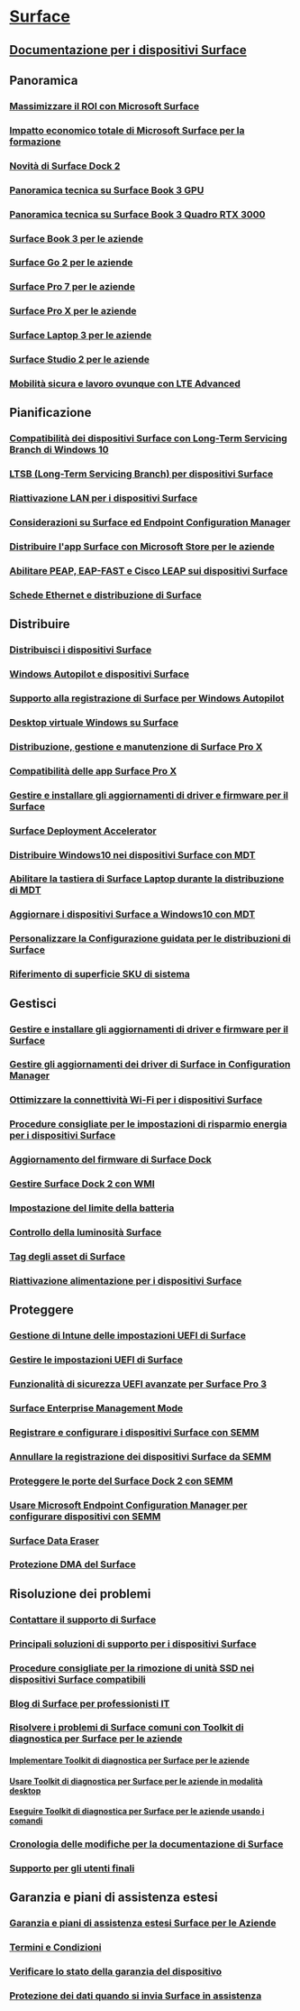 # [Surface](index.yml)

## [Documentazione per i dispositivi Surface](get-started.yml)

## Panoramica

### [Massimizzare il ROI con Microsoft Surface](forrester-tei-study.md)
### [Impatto economico totale di Microsoft Surface per la formazione](forrester-tei-edu-study.md)
### [Novità di Surface Dock 2](surface-dock-whats-new.md)
### [Panoramica tecnica su Surface Book 3 GPU](surface-book-GPU-overview.md)
### [Panoramica tecnica su Surface Book 3 Quadro RTX 3000](surface-book-quadro.md)
### [Surface Book 3 per le aziende](https://www.microsoft.com/surface/business/surface-book-3)
### [Surface Go 2 per le aziende](https://www.microsoft.com/surface/business/surface-go-2)
### [Surface Pro 7 per le aziende](https://www.microsoft.com/surface/business/surface-pro-7)
### [Surface Pro X per le aziende](https://www.microsoft.com/surface/business/surface-pro-x)
### [Surface Laptop 3 per le aziende](https://www.microsoft.com/surface/business/surface-laptop-3)
### [Surface Studio 2 per le aziende](https://www.microsoft.com/surface/business/surface-studio-2)

### [Mobilità sicura e lavoro ovunque con LTE Advanced](https://www.microsoft.com/surface/business/lte-laptops-and-tablets)

## Pianificazione

### [Compatibilità dei dispositivi Surface con Long-Term Servicing Branch di Windows 10](surface-device-compatibility-with-windows-10-ltsc.md)
### [LTSB (Long-Term Servicing Branch) per dispositivi Surface](ltsb-for-surface.md)
### [Riattivazione LAN per i dispositivi Surface](wake-on-lan-for-surface-devices.md)
### [Considerazioni su Surface ed Endpoint Configuration Manager](considerations-for-surface-and-system-center-configuration-manager.md)
### [Distribuire l'app Surface con Microsoft Store per le aziende](deploy-surface-app-with-windows-store-for-business.md)
### [Abilitare PEAP, EAP-FAST e Cisco LEAP sui dispositivi Surface](enable-peap-eap-fast-and-cisco-leap-on-surface-devices.md)
### [Schede Ethernet e distribuzione di Surface](ethernet-adapters-and-surface-device-deployment.md)

## Distribuire

### [Distribuisci i dispositivi Surface](deploy.md)
### [Windows Autopilot e dispositivi Surface](windows-autopilot-and-surface-devices.md)
### [Supporto alla registrazione di Surface per Windows Autopilot](surface-autopilot-registration-support.md)
### [Desktop virtuale Windows su Surface](windows-virtual-desktop-surface.md)
### [Distribuzione, gestione e manutenzione di Surface Pro X](surface-pro-arm-app-management.md)
### [Compatibilità delle app Surface Pro X](surface-pro-arm-app-performance.md)
### [Gestire e installare gli aggiornamenti di driver e firmware per il Surface](manage-surface-driver-and-firmware-updates.md)
### [Surface Deployment Accelerator](microsoft-surface-deployment-accelerator.md)
### [Distribuire Windows10 nei dispositivi Surface con MDT](deploy-windows-10-to-surface-devices-with-mdt.md)
### [Abilitare la tastiera di Surface Laptop durante la distribuzione di MDT](enable-surface-keyboard-for-windows-pe-deployment.md)
### [Aggiornare i dispositivi Surface a Windows10 con MDT](upgrade-surface-devices-to-windows-10-with-mdt.md)
### [Personalizzare la Configurazione guidata per le distribuzioni di Surface](customize-the-oobe-for-surface-deployments.md)
### [Riferimento di superficie SKU di sistema](surface-system-sku-reference.md)

## Gestisci

### [Gestire e installare gli aggiornamenti di driver e firmware per il Surface](manage-surface-driver-and-firmware-updates.md)
### [Gestire gli aggiornamenti dei driver di Surface in Configuration Manager](manage-surface-driver-updates-configuration-manager.md)
### [Ottimizzare la connettività Wi-Fi per i dispositivi Surface](surface-wireless-connect.md)
### [Procedure consigliate per le impostazioni di risparmio energia per i dispositivi Surface](maintain-optimal-power-settings-on-Surface-devices.md)
### [Aggiornamento del firmware di Surface Dock](surface-dock-firmware-update.md)
### [Gestire Surface Dock 2 con WMI](surface-dock2-wmi.md)
### [Impostazione del limite della batteria](battery-limit.md)
### [Controllo della luminosità Surface](microsoft-surface-brightness-control.md)
### [Tag degli asset di Surface](assettag.md)
### [Riattivazione alimentazione per i dispositivi Surface](wake-on-power-for-surface.md)

## Proteggere

### [Gestione di Intune delle impostazioni UEFI di Surface](surface-manage-dfci-guide.md)
### [Gestire le impostazioni UEFI di Surface](manage-surface-uefi-settings.md)
### [Funzionalità di sicurezza UEFI avanzate per Surface Pro 3](advanced-uefi-security-features-for-surface-pro-3.md)
### [Surface Enterprise Management Mode](surface-enterprise-management-mode.md)
### [Registrare e configurare i dispositivi Surface con SEMM](enroll-and-configure-surface-devices-with-semm.md)
### [Annullare la registrazione dei dispositivi Surface da SEMM](unenroll-surface-devices-from-semm.md)
### [Proteggere le porte del Surface Dock 2 con SEMM](secure-surface-dock-ports-semm.md)
### [Usare Microsoft Endpoint Configuration Manager per configurare dispositivi con SEMM](use-system-center-configuration-manager-to-manage-devices-with-semm.md)
### [Surface Data Eraser](microsoft-surface-data-eraser.md)
### [Protezione DMA del Surface](dma-protect.md)

## Risoluzione dei problemi
### [Contattare il supporto di Surface](contact-surface-support.md)
### [Principali soluzioni di supporto per i dispositivi Surface](support-solutions-surface.md)
### [Procedure consigliate per la rimozione di unità SSD nei dispositivi Surface compatibili](surface-ssd-removal-guide.md)
### [Blog di Surface per professionisti IT](https://techcommunity.microsoft.com/t5/surface-it-pro-blog/bg-p/SurfaceITPro)
### [Risolvere i problemi di Surface comuni con Toolkit di diagnostica per Surface per le aziende](surface-diagnostic-toolkit-for-business-intro.md)
#### [Implementare Toolkit di diagnostica per Surface per le aziende](surface-diagnostic-toolkit-business.md)
#### [Usare Toolkit di diagnostica per Surface per le aziende in modalità desktop](surface-diagnostic-toolkit-desktop-mode.md)
#### [Eseguire Toolkit di diagnostica per Surface per le aziende usando i comandi](surface-diagnostic-toolkit-command-line.md)
### [Cronologia delle modifiche per la documentazione di Surface](change-history-for-surface.md)
### [Supporto per gli utenti finali](https://support.microsoft.com/products/surface-devices)

## Garanzia e piani di assistenza estesi
### [Garanzia e piani di assistenza estesi Surface per le Aziende](https://www.microsoft.com/surface/business/warranty-service-offerings-and-support)
### [Termini e Condizioni](https://support.microsoft.com/help/4493926/warranties-extended-service-plans-and-terms-conditions-for-your-device)
### [Verificare lo stato della garanzia del dispositivo](https://mybusinessservice.surface.com/)
### [Protezione dei dati quando si invia Surface in assistenza ](https://support.microsoft.com/help/4023508/surface-faq-protecting-your-data-service)
